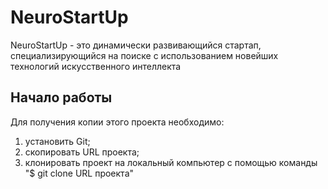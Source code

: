 # NeuroStartUp

NeuroStartUp - это динамически развивающийся стартап, специализирующийся на поиске с использованием новейших технологий искусственного интеллекта

## Начало работы

Для получения копии этого проекта необходимо:
1. установить Git;
2. скопировать URL проекта;
3. клонировать проект на локальный компьютер с помощью команды "$ git clone URL проекта"